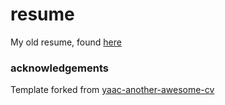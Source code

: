 # resume

My old resume, found [here](https://github.com/samflattery/old-resume/blob/master/resume.pdf)

### acknowledgements

Template forked from [yaac-another-awesome-cv](https://github.com/darwiin/yaac-another-awesome-cv)
